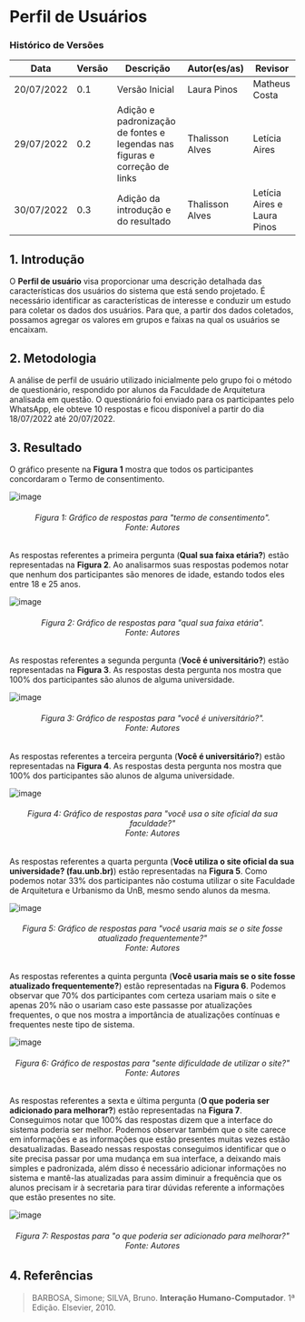  
# Perfil de Usuários

### Histórico de Versões

**Data** | **Versão** | **Descrição** | **Autor(es/as)** | **Revisor**
--- | --- | --- | --- | ---
20/07/2022 | 0.1 | Versão Inicial | Laura Pinos | Matheus Costa
29/07/2022 | 0.2 | Adição e padronização de fontes e legendas nas figuras e correção de links | Thalisson Alves | Letícia Aires
30/07/2022 | 0.3 | Adição da introdução e do resultado | Thalisson Alves | Letícia Aires e Laura Pinos

## 1. Introdução

O **Perfil de usuário** visa proporcionar uma descrição detalhada das características dos usuários do sistema que está sendo projetado. É necessário identificar as características de interesse e conduzir um estudo para coletar os dados dos usuários. Para que, a partir dos dados coletados, possamos agregar os valores em grupos e faixas na qual os usuários se encaixam.

## 2. Metodologia

A análise de perfil de usuário utilizado inicialmente pelo grupo foi o método de questionário, respondido por alunos da Faculdade de Arquitetura analisada em questão. O questionário foi enviado para os participantes pelo WhatsApp, ele obteve 10 respostas e ficou disponível a partir do dia 18/07/2022 até 20/07/2022.

## 3. Resultado

O gráfico presente na **Figura 1** mostra que todos os participantes concordaram o Termo de consentimento.

![image](https://user-images.githubusercontent.com/62102447/180108714-9b2a5a32-0d49-4149-9060-a8ddbd1eb7bb.png)
<h6 align = "center">Figura 1: Gráfico de respostas para "termo de consentimento".
<br>Fonte: Autores</h6>

As respostas referentes a primeira pergunta (**Qual sua faixa etária?**) estão representadas na **Figura 2**. Ao analisarmos suas respostas podemos notar que nenhum dos participantes são menores de idade, estando todos eles entre 18 e 25 anos.

![image](https://user-images.githubusercontent.com/62102447/180108760-89a437ac-eb38-4c54-bea1-901c4a8fa494.png)
<h6 align = "center">Figura 2: Gráfico de respostas para "qual sua faixa etária".
<br>Fonte: Autores</h6>

As respostas referentes a segunda pergunta (**Você é universitário?**) estão representadas na **Figura 3**. As respostas desta pergunta nos mostra que 100% dos participantes são alunos de alguma universidade.

![image](https://user-images.githubusercontent.com/62102447/180108791-af4b323a-5c0b-4c09-baaa-f6d84dfc1986.png)
<h6 align = "center">Figura 3: Gráfico de respostas para "você é universitário?".
<br>Fonte: Autores</h6>

As respostas referentes a terceira pergunta (**Você é universitário?**) estão representadas na **Figura 4**. As respostas desta pergunta nos mostra que 100% dos participantes são alunos de alguma universidade.

![image](https://user-images.githubusercontent.com/62102447/180108841-d282c9df-0dd5-4758-836f-f51673c17e28.png)
<h6 align = "center">Figura 4: Gráfico de respostas para "você usa o site oficial da sua faculdade?"
<br>Fonte: Autores</h6>

As respostas referentes a quarta pergunta (**Você utiliza o site oficial da sua universidade? (fau.unb.br)**) estão representadas na **Figura 5**. Como podemos notar 33% dos participantes não costuma utilizar o site Faculdade de Arquitetura e Urbanismo da UnB, mesmo sendo alunos da mesma.

![image](https://user-images.githubusercontent.com/62102447/180109053-6d9e5459-e000-4a15-ac6f-e8818321bcb9.png)
<h6 align = "center">Figura 5: Gráfico de respostas para "você usaria mais se o site fosse atualizado frequentemente?"
<br>Fonte: Autores</h6>

As respostas referentes a quinta pergunta (**Você usaria mais se o site fosse atualizado frequentemente?**) estão representadas na **Figura 6**. Podemos observar que 70% dos participantes com certeza usariam mais o site e apenas 20% não o usariam caso este passasse por atualizações frequentes, o que nos mostra a importância de atualizações contínuas e frequentes neste tipo de sistema.

![image](https://user-images.githubusercontent.com/62102447/180109091-d82909b3-1c6c-420d-aca6-61764b61dda9.png)
<h6 align = "center">Figura 6: Gráfico de respostas para "sente dificuldade de utilizar o site?"
<br>Fonte: Autores</h6>

As respostas referentes a sexta e última pergunta (**O que poderia ser adicionado para melhorar?**) estão representadas na **Figura 7**. Conseguimos notar que 100% das respostas dizem que a interface do sistema poderia ser melhor. Podemos observar também que o site carece em informações e as informações que estão presentes muitas vezes estão desatualizadas. Baseado nessas respostas conseguimos identificar que o site precisa passar por uma mudança em sua interface, a deixando mais simples e padronizada, além disso é necessário adicionar informações no sistema e mantê-las atualizadas para assim diminuir a frequência que os alunos precisam ir à secretaria para tirar dúvidas referente a informações que estão presentes no site.

![image](https://user-images.githubusercontent.com/62102447/180109183-c1dcddee-804e-443e-9c65-31c90f70041e.png)
<h6 align = "center">Figura 7: Respostas para "o que poderia ser adicionado para melhorar?"
<br>Fonte: Autores</h6>

## 4. Referências

> BARBOSA, Simone; SILVA, Bruno. **Interação Humano-Computador**. 1ª Edição. Elsevier, 2010.


